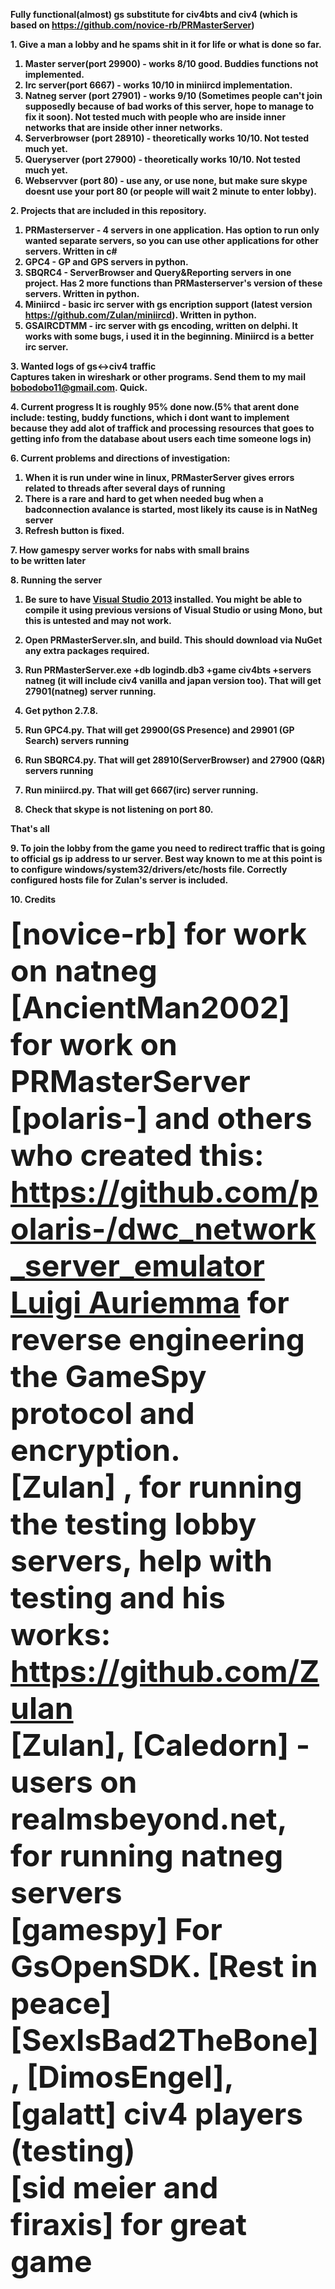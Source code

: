<strong>Fully functional(almost) gs substitute for civ4bts and civ4 (which is based on https://github.com/novice-rb/PRMasterServer)


<strong>1. Give a man a lobby and he spams shit in it for life or what is done so far.</strong><br>

1. Master server(port 29900) - works 8/10 good. Buddies functions not implemented.
2. Irc server(port 6667) - works 10/10 in miniircd implementation.
3. Natneg server (port 27901) - works 9/10 (Sometimes people can't join supposedly because of bad works of this server, hope to manage to fix it soon). Not tested much with people who are inside inner networks that are inside other inner networks.
4. Serverbrowser (port 28910) - theoretically works 10/10. Not tested much yet.
5. Queryserver (port 27900) - theoretically works 10/10. Not tested much yet.
6. Webservver (port 80) - use any, or use none, but make sure skype doesnt use your port 80 (or people will wait 2 minute to enter lobby).

<strong>2. Projects that are included in this repository.</strong><br>
1) PRMasterserver - 4 servers in one application. Has option to run only wanted separate servers, so you can use other applications for other servers. Written in c#<br>
2) GPC4 - GP and GPS servers in python.
3) SBQRC4  - ServerBrowser and Query&Reporting servers in one project. Has 2 more functions than PRMasterserver's version of these servers. Written in python.<br>
4) Miniircd - basic irc server with gs encription support (latest version https://github.com/Zulan/miniircd). Written in python.<br>
5) GSAIRCDTMM - irc server with gs encoding, written on delphi. It works with some bugs, i used it in the beginning. Miniircd is a better irc server.<br>


<strong>3. Wanted logs of gs<->civ4 traffic</strong><br>
Captures taken in wireshark or other programs. Send them to my mail bobodobo11@gmail.com. Quick.


<strong>
4. Current progress</strong>
It is roughly 95% done now.(5% that arent done include: testing, buddy functions, which i dont want to implement because they add alot of traffick and processing resources that goes to getting info from the database about users each time someone logs in)<br>


<strong>6. Current problems and directions of investigation:<br></strong>
1. When it is run under wine in linux, PRMasterServer gives errors related to threads after several days of running<br>
2. There is a rare and hard to get when needed bug when a badconnection avalance is started, most likely its cause is in NatNeg server<br>
3. Refresh button is fixed.


<strong>7. How gamespy server works for nabs with small brains</strong>
<br>
to be written later 


<strong>8. Running the server</strong><br>

1. Be sure to have [Visual Studio 2013](http://www.microsoft.com/en-us/download/details.aspx?id=40787) installed.  You might be able to compile it using previous versions of Visual Studio or using Mono, but this is untested and may not work.

2. Open **PRMasterServer.sln**, and build. This should download via NuGet any extra packages required.

3. Run **PRMasterServer.exe +db logindb.db3 +game civ4bts +servers natneg** (it will include civ4 vanilla and japan version too). That will get 27901(natneg) server running.

4. Get python 2.7.8.

5. Run GPC4.py. That will get 29900(GS Presence) and 29901 (GP Search) servers running

6. Run SBQRC4.py. That will get 28910(ServerBrowser) and 27900 (Q&R) servers running

7. Run miniircd.py. That will get 6667(irc) server running.

8. Check that skype is not listening on port 80.

That's all<br>


<strong>9. To join the lobby from the game you need to redirect traffic that is going to official gs ip address to ur server. Best way known to me at this point is to configure windows/system32/drivers/etc/hosts file. Correctly configured hosts file for Zulan's server is included.</strong><br>


<strong>10. Credits</strong><br>
<br><font size=14><strong>[novice-rb]</strong> for work on natneg
<br><font size=14><strong>[AncientMan2002]</strong> for work on PRMasterServer
<br><font size=14><strong>[polaris-]</strong> and others who created this: https://github.com/polaris-/dwc_network_server_emulator
<br><font size=14><strong>[Luigi Auriemma](http://aluigi.org) </strong> for reverse engineering the GameSpy protocol and encryption.
<br><font size=14><strong>[Zulan]</strong> , for running the testing lobby servers, help with testing and his works: https://github.com/Zulan 
<br><font size=14><strong>[Zulan], [Caledorn]</strong> - users on realmsbeyond.net, for running natneg servers
<br><font size=14><strong>[gamespy] </strong> For GsOpenSDK. [Rest in peace]
<br><font size=14><strong>[SexIsBad2TheBone], [DimosEngel], [galatt]</strong> civ4 players (testing)
<br><font size=14><strong>[sid meier and firaxis] </strong> for great game
